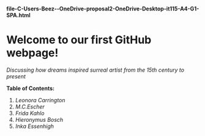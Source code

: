 #### file-C-Users-Beez--OneDrive-proposal2-OneDrive-Desktop-it115-A4-G1-SPA.html

# Welcome to our first GitHub webpage!
*Discussing how dreams inspired surreal artist from the 15th century to present*

 **Table of Contents:**
 1. *Leonora Carrington*
 2. *M.C.Escher*
 3. *Frida Kahlo*
 4. *Hieronymus Bosch*
 5. *Inka Essenhigh*


